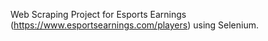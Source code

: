 Web Scraping Project for Esports Earnings (https://www.esportsearnings.com/players) using Selenium.
